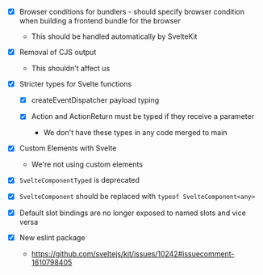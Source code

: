 - [x] Browser conditions for bundlers - should specify browser condition when building a frontend bundle for the browser

  - This should be handled automatically by SvelteKit

- [x] Removal of CJS output

  - This shouldn't affect us

- [x] Stricter types for Svelte functions

  - [x] createEventDispatcher payload typing

  - [x] Action and ActionReturn must be typed if they receive a parameter

    - We don't have these types in any code merged to main

- [x] Custom Elements with Svelte

  - We're not using custom elements

- [x] `SvelteComponentTyped` is deprecated

- [x] `SvelteComponent` should be replaced with `typeof SvelteComponent<any>`

- [x] Default slot bindings are no longer exposed to named slots and vice versa

- [x] New eslint package
  - https://github.com/sveltejs/kit/issues/10242#issuecomment-1610798405
